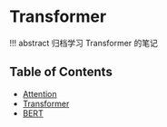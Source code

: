 # Transformer

!!! abstract
    归档学习 Transformer 的笔记


## Table of Contents

- [Attention](attention/)
- [Transformer](transformer/)
- [BERT](bert/)